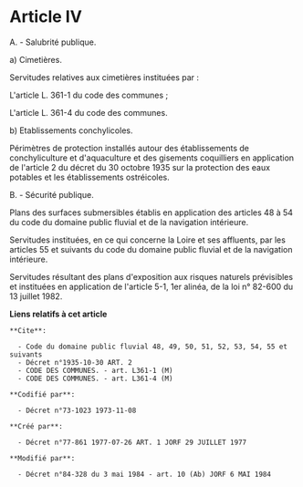 # Article IV

A. - Salubrité publique.

a) Cimetières.

Servitudes relatives aux cimetières instituées par :

L'article L. 361-1 du code des communes ;

L'article L. 361-4 du code des communes.

b) Etablissements conchylicoles.

Périmètres de protection installés autour des établissements de conchyliculture et d'aquaculture et des gisements coquilliers
en application de l'article 2 du décret du 30 octobre 1935 sur la protection des eaux potables et les établissements
ostréicoles.

B. - Sécurité publique.

Plans des surfaces submersibles établis en application des articles 48 à 54 du code du domaine public fluvial et de la
navigation intérieure.

Servitudes instituées, en ce qui concerne la Loire et ses affluents, par les articles 55 et suivants du code du domaine
public fluvial et de la navigation intérieure.

Servitudes résultant des plans d'exposition aux risques naturels prévisibles et instituées en application de l'article 5-1,
1er alinéa, de la loi n° 82-600 du 13 juillet 1982.

**Liens relatifs à cet article**

	**Cite**:

	  - Code du domaine public fluvial 48, 49, 50, 51, 52, 53, 54, 55 et suivants
	  - Décret n°1935-10-30 ART. 2
	  - CODE DES COMMUNES. - art. L361-1 (M)
	  - CODE DES COMMUNES. - art. L361-4 (M)

	**Codifié par**:

	  - Décret n°73-1023 1973-11-08

	**Créé par**:

	  - Décret n°77-861 1977-07-26 ART. 1 JORF 29 JUILLET 1977

	**Modifié par**:

	  - Décret n°84-328 du 3 mai 1984 - art. 10 (Ab) JORF 6 MAI 1984

